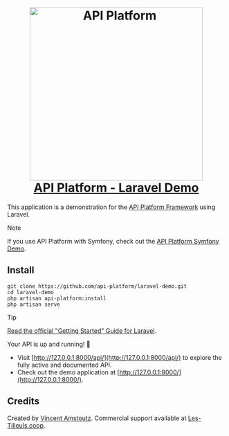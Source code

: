 <h1 align="center">
    <a href="https://api-platform.com">
        <img width="400" height="400" src="https://api-platform.com/images/zeus.svg" alt="API Platform">
        <br />API Platform - Laravel Demo
    </a>
</h1>

This application is a demonstration for the [API Platform Framework](https://api-platform.com/) using Laravel.

> [!NOTE]
> If you use API Platform with Symfony, check out the [API Platform Symfony Demo](https://github.com/api-platform/demo).

[//]: # (TODO: Try it online at <https://demo.api-platform.com>.)

[//]: # (TODO: add CI badges)

## Install

```console
git clone https://github.com/api-platform/laravel-demo.git
cd laravel-demo
php artisan api-platform:install
php artisan serve
```

> [!TIP]
> [Read the official "Getting Started" Guide for Laravel](https://api-platform.com/docs/laravel/).

Your API is up and running! 🎉

- Visit [http://127.0.0.1:8000/api/](http://127.0.0.1:8000/api/) to explore the fully active and documented API.
- Check out the demo application at [http://127.0.0.1:8000/](http://127.0.0.1:8000/).

[//]: # (TODO: ## What Can I Find In This Demo?)

[//]: # ()
[//]: # (This demo application contains several things you may be interested:)

[//]: # ()
[//]: # (| Feature                                                                                                                                                                                               | Usage                                                                                                                                                                                 |)

[//]: # (|-------------------------------------------------------------------------------------------------------------------------------------------------------------------------------------------------------|---------------------------------------------------------------------------------------------------------------------------------------------------------------------------------------|)

[//]: # (| [Bringing your Own Model]&#40;https://api-platform.com/docs/distribution/#bringing-your-own-model&#41;                                                                                                        | [Search usage]&#40;https://github.com/search?q=repo%3Aapi-platform%2Fdemo+path%3Aapi%2Fsrc+%22%23%5BApiResource%22&type=code&#41;                                                             |)

[//]: # (| [Model Scaffolding]&#40;https://api-platform.com/docs/schema-generator/getting-started/#model-scaffolding&#41;                                                                                                | [Search usage]&#40;https://github.com/search?q=repo%3Aapi-platform%2Fdemo+path%3Aapi%2Fsrc+%22%23%5BApiProperty%28types%3A%22&type=code&#41;                                                  |)

[//]: # (| [Plugging the Persistence System]&#40;https://api-platform.com/docs/distribution/#plugging-the-persistence-system&#41;                                                                                        | [Search usage]&#40;https://github.com/search?q=repo%3Aapi-platform%2Fdemo+path%3Aapi%2Fsrc+%22%23%5BORM%22&type=code&#41;                                                                     |)

[//]: # (| [Exposing Enums with API Platform]&#40;https://les-tilleuls.coop/blog/exposez-vos-enums-avec-api-platform&#41;                                                                                                | [Search usage]&#40;api/src/Enum&#41;                                                                                                                                                          |)

[//]: # (| [Validating Data]&#40;https://api-platform.com/docs/distribution/#validating-data&#41;                                                                                                                        | [Search usage]&#40;https://github.com/search?q=repo%3Aapi-platform%2Fdemo+path%3Aapi%2Fsrc+%22%23%5BAssert%22&type=code&#41;                                                                  |)

[//]: # (| [Configuring Operations]&#40;https://api-platform.com/docs/core/operations/&#41;                                                                                                                              | [Search usage]&#40;https://github.com/search?q=repo%3Aapi-platform%2Fdemo+path%3Aapi%2Fsrc+%22operations%3A%22&type=code&#41;                                                                 |)

[//]: # (| [Defining Which Operation to Use to Generate the IRI]&#40;https://api-platform.com/docs/core/operations/#defining-which-operation-to-use-to-generate-the-iri&#41;                                             | [Search usage]&#40;https://github.com/search?q=repo%3Aapi-platform%2Fdemo+path%3Aapi%2Fsrc+%22itemUriTemplate%3A%22&type=code&#41;                                                            |)

[//]: # (| [Subresources]&#40;https://api-platform.com/docs/core/subresources/&#41;                                                                                                                                      | [Search usage]&#40;https://github.com/search?q=repo%3Aapi-platform%2Fdemo+path%3Aapi%2Fsrc%2FEntity+%22uriTemplate%3A+%27%2Fbooks%2F%7BbookId%7D%2Freviews%7B._format%7D%27%22&type=code&#41; |)

[//]: # (| [Doctrine ORM Filters]&#40;https://api-platform.com/docs/core/filters/&#41;                                                                                                                                   | [Search usage]&#40;https://github.com/search?q=repo%3Aapi-platform%2Fdemo+path%3Aapi%2Fsrc+%22%23%5BApiFilter%22&type=code&#41;                                                               |)

[//]: # (| [Creating Custom Doctrine ORM Filters]&#40;https://api-platform.com/docs/core/filters/#creating-custom-doctrine-orm-filters&#41;                                                                              | [Search usage]&#40;https://github.com/search?q=repo%3Aapi-platform%2Fdemo+path%3Aapi+%22NameFilter%22+OR+%22app.filter.user.admin.name%22&type=code&#41;                                      |)

[//]: # (| [Overriding Default Order]&#40;https://api-platform.com/docs/core/default-order/&#41;                                                                                                                         | [Search usage]&#40;https://github.com/search?q=repo%3Aapi-platform%2Fdemo+path%3Aapi%2Fsrc+%22order%3A%22&type=code&#41;                                                                      |)

[//]: # (| [Changing the Number of Items per Page Client-side For a Specific Resource]&#40;https://api-platform.com/docs/core/pagination/#changing-the-number-of-items-per-page-client-side-for-a-specific-resource&#41; | [Search usage]&#40;https://github.com/search?q=repo%3Aapi-platform%2Fdemo+path%3Aapi%2Fsrc+%22paginationClientItemsPerPage%22&type=code&#41;                                                  |)

[//]: # (| [Advanced serialization]&#40;https://api-platform.com/docs/core/serialization/&#41;                                                                                                                           | [Search usage]&#40;https://github.com/search?q=repo%3Aapi-platform%2Fdemo+path%3Aapi%2Fsrc+%22%23%5BGroups%22&type=code&#41;                                                                  |)

[//]: # (| [User Support]&#40;https://api-platform.com/docs/core/user/&#41;                                                                                                                                              | [Search usage]&#40;api/src/Entity/User.php&#41;                                                                                                                                               |)

[//]: # (| [Custom Doctrine ORM Extension]&#40;https://api-platform.com/docs/core/extensions/&#41;                                                                                                                       | [Search usage]&#40;api/src/Doctrine/Orm/Extension&#41;                                                                                                                                        |)

[//]: # (| [Custom State Processor]&#40;https://api-platform.com/docs/core/state-processors/&#41;                                                                                                                        | [Search usage]&#40;api/src/State/Processor&#41;                                                                                                                                               |)

[//]: # (| [Creating Async APIs using the Mercure Protocol]&#40;https://api-platform.com/docs/core/mercure/&#41;                                                                                                         | [Search usage]&#40;https://github.com/search?q=repo%3Aapi-platform%2Fdemo+path%3Aapi%2Fsrc%2FEntity+%22mercure%3A%22&type=code&#41;                                                           |)

[//]: # (| [Advanced Authentication and Authorization Rules]&#40;https://api-platform.com/docs/core/security/&#41;                                                                                                       | [Search usage]&#40;https://github.com/search?q=repo%3Aapi-platform%2Fdemo+path%3Aapi%2Fsrc%2FEntity+%22security%3A%22+OR+%22securityPostDenormalize%3A%22&type=code&#41;                      |)

[//]: # (| [API Testing]&#40;https://api-platform.com/docs/core/testing/&#41;                                                                                                                                            | [Search usage]&#40;api/tests&#41;                                                                                                                                                             |)

[//]: # (| [The Admin]&#40;https://api-platform.com/docs/distribution/#the-admin&#41;                                                                                                                                    | [Search usage]&#40;pwa/pages/admin&#41;                                                                                                                                                       |)

[//]: # (| [A Next.js Web App]&#40;https://api-platform.com/docs/distribution/#a-nextjs-web-app&#41;                                                                                                                     | [Search usage]&#40;pwa&#41;                                                                                                                                                                   |)

[//]: # (| [Deploying to a Kubernetes Cluster]&#40;https://api-platform.com/docs/deployment/kubernetes&#41;                                                                                                              | [Search usage]&#40;helm/api-platform&#41;                                                                                                                                                     |)

[//]: # (TODO:## Contributing)

[//]: # ()
[//]: # ([Read the contributing guide]&#40;.github/CONTRIBUTING.md&#41;)

## Credits

Created by [Vincent Amstoutz](https://github.com/vinceAmstoutz). Commercial support available
at [Les-Tilleuls.coop](https://les-tilleuls.coop/).

